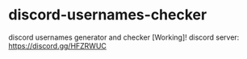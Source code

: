 # discord-usernames-checker
discord usernames generator and checker [Working]! discord server: https://discord.gg/HFZRWUC
